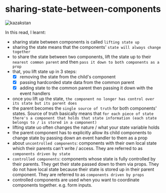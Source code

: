 # sharing-state-between-components

![kazakstan](https://user-images.githubusercontent.com/85868026/211130978-6af62b22-c580-4661-8ee7-c1ef80ed474a.png)

In this read, I learnt:

- sharing state between components is called `lifting state up`
- sharing the state means that the components' `state will always change together`
- to share the state between two components, lift the state up to their `nearest common parent` and then `pass it down to both components as a prop`
- that, you lift state up in 3 steps:
  - [x] removing the state from the child's component
  - [x] passing hardcorded state data from the common parent
  - [x] adding state to the common parent then passing it down with the event handlers
- once you lift up the state, `the component no longer has control over its state but its parent does`
- the parent becomes the `single source of truth` for both components' states. Source of truth basically means that `for each piece of state there's a component that holds that state information (each state belongs to / is stored in a component)`
- lifting state uo often changes the nature / what your state variable holds
- the parent component has to explicitly allow its child components to change state by passing down an event handler to them as a prop
- about `uncontrolled components`: components with their own local state which their parents can't write / access. They are referred to as `components driven by state`
- `controlled components`: components whose state is fully controlled by their parents. They get their state passed down to them via props. They do not have local state because their state is stored up in their parent component. They are referred to as `components driven by props`
- controlled components are used when you want to coordinate components together. e.g. form inputs.
